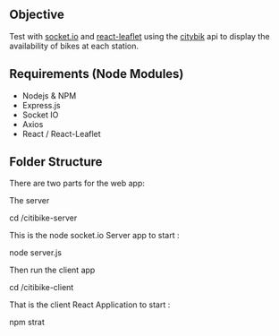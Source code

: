 ## Objective

Test with [socket.io](https://socket.io/) and [react-leaflet](https://react-leaflet.js.org/) using the [citybik](https://citybik.es/) api to display the availability of bikes at each station.

## Requirements (Node Modules)
- Nodejs & NPM
- Express.js
- Socket IO
- Axios
- React / React-Leaflet

## Folder Structure
There are two parts for the web app:

The server

cd /citibike-server

This is the node socket.io Server app to start :

node server.js

Then run the client app

cd /citibike-client

That is the client React Application to start :

npm strat

